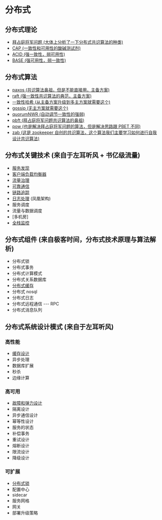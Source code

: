 <!--
 * @Author: shgopher shgopher@gmail.com
 * @Date: 2024-09-14 13:02:10
 * @LastEditors: shgopher shgopher@gmail.com
 * @LastEditTime: 2024-11-27 16:19:55
 * @FilePath: /luban/系统设计基础/分布式/README.md
 * @Description: 
 * 
 * Copyright (c) 2024 by shgopher, All Rights Reserved. 
-->
# 分布式
## 分布式理论
- [拜占庭将军问题 (大体上分析了一下分布式共识算法的种类)](./分布式理论/拜占庭将军问题/README.md)
- [CAP (一致性和可用性的酸碱测试剂)](./分布式理论/CAP/README.md)
- [ACID (强一致性，弱可用性)](./分布式理论/ACID/README.md)
- [BASE (强可用性，弱一致性)](./分布式理论/BASE/README.md)
## 分布式算法
- [paxos (共识算法鼻祖，但是不能直接用，主备方案)](./分布式算法/paxos/README.md)
- [raft (强一致性共识算法的典范，主备方案)](./分布式算法/raft/README.md)
- [一致性哈希 (从主备方案升级到多主方案就需要这个)](./分布式算法/一致性哈希/README.md)
- [gossip (无主方案就需要这个)](./分布式算法/gossip/README.md)
- [quorumNWR (自动调节一致性的强弱)](./分布式算法/quorumNWR/README.md)
- [pbft (拜占庭将军问题共识算法的鼻祖)](./分布式算法/pbft/README.md)
- [pow (也是解决拜占庭将军问题的算法，但是解决思路跟 PBET 不同)](./分布式算法/pow/README.md)
- [zab (这是 zookeeper 自创的共识算法，这个算法我们主要学习如何进行自我设计共识算法)](./分布式算法/zab/README.md)
## 分布式关键技术 (来自于左耳听风 + 书亿级流量)
- [服务发现](./分布式关键技术/服务发现/README.md)
- [客户端负载均衡器](./分布式关键技术/客户端负载均衡器/README.md)
- [流量治理](./分布式关键技术/流量治理/README.md)
- [可靠通信](./分布式关键技术/可靠通信/README.md)
- [链路追踪](./分布式关键技术/链路追踪/README.md) 
- [日志处理](./分布式关键技术/日志处理/README.md) (凤凰架构)
- 服务调度
- 流量与数据调度
- [多机房]
- [全栈监控](./分布式关键技术/全栈监控/README.md)
## 分布式组件 (来自极客时间，分布式技术原理与算法解析)
- 分布式锁
- 分布式事务
- 分布式计算模式
- 分布式关系数据库
- [分布式缓存](./分布式组件/分布式缓存/README.md)
- 分布式 nosql
- 分布式日志
- 分布式远程通信 --- RPC
- 分布式消息队列
## 分布式系统设计模式 (来自于左耳听风)
### 高性能
- [缓存设计](./分布式系统设计模式/高性能/缓存设计/README.md)
- 异步处理
- 数据库扩展
- 秒杀
- 边缘计算
### 高可用
- [故障和弹力设计](./分布式系统设计模式/高可用/故障和弹力设计/README.md)
- 隔离设计
- 异步通信设计
- 幂等性设计
- 服务的状态
- 补偿事务
- 重试设计
- 熔断设计
- 限流设计
- 降级设计
### 可扩展
- [分布式锁](./分布式系统设计模式/可扩展/分布式锁/README.md)
- 配置中心
- sidecar
- 服务网格
- 网关
- 部署升级策略
